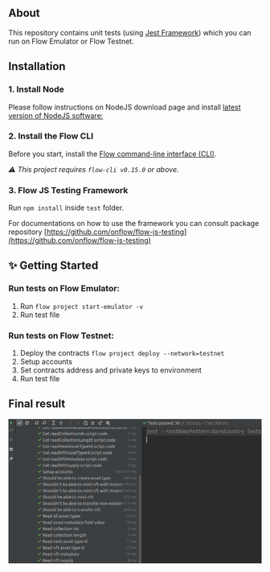 ## About
This repository contains unit tests (using [Jest Framework](https://jestjs.io/)) which you can run on Flow Emulator or Flow Testnet.

## Installation

### 1. Install Node

Please follow instructions on NodeJS download page and install [latest version of NodeJS software:](https://nodejs.org/en/download/)

### 2. Install the Flow CLI

Before you start, install the [Flow command-line interface (CLI)](https://docs.onflow.org/flow-cli).

_⚠️ This project requires `flow-cli v0.15.0` or above._

### 3. Flow JS Testing Framework

Run `npm install` inside `test` folder. <br>

For documentations on how to use
the framework you can consult package repository [https://github.com/onflow/flow-js-testing](https://github.com/onflow/flow-js-testing)

## ✨ Getting Started
### Run tests on Flow Emulator:
1. Run `flow project start-emulator -v` 
2. Run test file

### Run tests on Flow Testnet:
1. Deploy the contracts `flow project deploy --network=testnet`
2. Setup accounts
1. Set contracts address and private keys to environment
2. Run test file

## Final result
![FINAL_RESULT](final_result.png)
